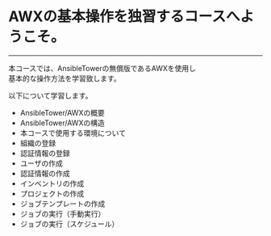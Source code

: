 # AWXの基本操作を独習するコースへようこそ。
----
本コースでは、AnsibleTowerの無償版であるAWXを使用し  
基本的な操作方法を学習致します。
  
以下について学習します。  
  
- AnsibleTower/AWXの概要  
- AnsibleTower/AWXの構造
- 本コースで使用する環境について
- 組織の登録
- 認証情報の登録
- ユーザの作成
- 認証情報の作成
- インベントリの作成
- プロジェクトの作成
- ジョブテンプレートの作成
- ジョブの実行（手動実行）
- ジョブの実行（スケジュール）

